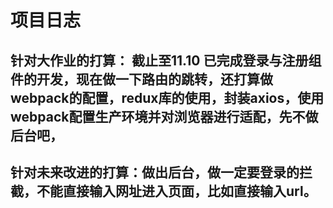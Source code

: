 # 项目日志
## 针对大作业的打算： 截止至11.10 已完成登录与注册组件的开发，现在做一下路由的跳转，还打算做webpack的配置，redux库的使用，封装axios，使用      webpack配置生产环境并对浏览器进行适配，先不做后台吧，
    
## 针对未来改进的打算：做出后台，做一定要登录的拦截，不能直接输入网址进入页面，比如直接输入url。
